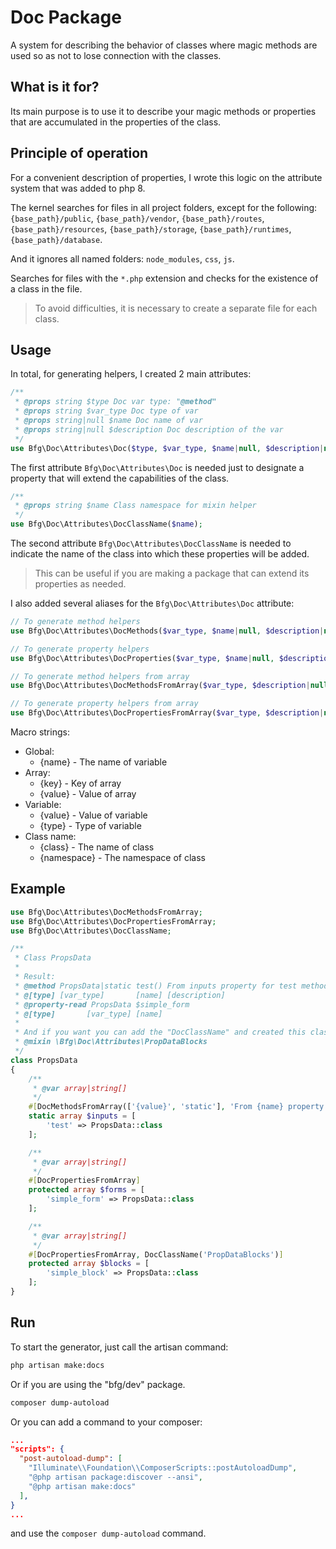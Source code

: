 # Doc PackageA system for describing the behavior of classes where magic methods are used so as not to lose connection with the classes.## What is it for?Its main purpose is to use it to describe your magic methods or properties that are accumulated in the properties of the class.## Principle of operationFor a convenient description of properties, I wrote this logic on the attribute system that was added to php 8.The kernel searches for files in all project folders, except for the following: `{base_path}/public`, `{base_path}/vendor`, `{base_path}/routes`, `{base_path}/resources`, `{base_path}/storage`, `{base_path}/runtimes`, `{base_path}/database`.And it ignores all named folders: `node_modules`, `css`, `js`.Searches for files with the `*.php` extension and checks for the existence of a class in the file.> To avoid difficulties, it is necessary to create a separate file for each class.## UsageIn total, for generating helpers, I created 2 main attributes:```php/** * @props string $type Doc var type: "@method"  * @props string $var_type Doc type of var * @props string|null $name Doc name of var * @props string|null $description Doc description of the var */use Bfg\Doc\Attributes\Doc($type, $var_type, $name|null, $description|null);```The first attribute `Bfg\Doc\Attributes\Doc` is needed just to designate a propertythat will extend the capabilities of the class.```php/** * @props string $name Class namespace for mixin helper */use Bfg\Doc\Attributes\DocClassName($name);```The second attribute `Bfg\Doc\Attributes\DocClassName` is needed to indicate the name of the class into which these properties will be added.> This can be useful if you are making a package that can > extend its properties as needed.I also added several aliases for the `Bfg\Doc\Attributes\Doc` attribute:```php// To generate method helpersuse Bfg\Doc\Attributes\DocMethods($var_type, $name|null, $description|null);// To generate property helpersuse Bfg\Doc\Attributes\DocProperties($var_type, $name|null, $description|null);// To generate method helpers from arrayuse Bfg\Doc\Attributes\DocMethodsFromArray($var_type, $description|null);// To generate property helpers from arrayuse Bfg\Doc\Attributes\DocPropertiesFromArray($var_type, $description|null);```Macro strings:* Global:  * {name} - The name of variable* Array:  * {key} - Key of array  * {value} - Value of array* Variable:  * {value} - Value of variable  * {type} - Type of variable* Class name:  * {class} - The name of class  * {namespace} - The namespace of class## Example```phpuse Bfg\Doc\Attributes\DocMethodsFromArray;use Bfg\Doc\Attributes\DocPropertiesFromArray;use Bfg\Doc\Attributes\DocClassName;/** * Class PropsData *  * Result: * @method PropsData|static test() From inputs property for test method * @[type] [var_type]       [name] [description] * @property-read PropsData $simple_form * @[type]       [var_type] [name] * * And if you want you can add the "DocClassName" and created this class like mixin * @mixin \Bfg\Doc\Attributes\PropDataBlocks */class PropsData{    /**     * @var array|string[]     */    #[DocMethodsFromArray(['{value}', 'static'], 'From {name} property for {key} method')]    static array $inputs = [        'test' => PropsData::class    ];    /**     * @var array|string[]     */    #[DocPropertiesFromArray]    protected array $forms = [        'simple_form' => PropsData::class    ];    /**     * @var array|string[]     */    #[DocPropertiesFromArray, DocClassName('PropDataBlocks')]    protected array $blocks = [        'simple_block' => PropsData::class    ];}```## RunTo start the generator, just call the artisan command:```bashphp artisan make:docs```Or if you are using the "bfg/dev" package.```bashcomposer dump-autoload```Or you can add a command to your composer: ```json..."scripts": {  "post-autoload-dump": [    "Illuminate\\Foundation\\ComposerScripts::postAutoloadDump",    "@php artisan package:discover --ansi",    "@php artisan make:docs"  ],}...```and use the `composer dump-autoload` command.